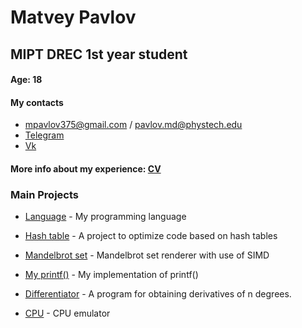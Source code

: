 # Matvey Pavlov

## MIPT DREC 1st year student

#### Age: 18

#### My contacts

- mpavlov375@gmail.com / pavlov.md@phystech.edu
- [Telegram](https://web.telegram.org/k/#-1906013575)
- [Vk](https://vk.com/entryfrager)

#### More info about my experience: [CV](https://github.com/EntryFrager/CV.git)

### Main Projects

- [Language](https://github.com/EntryFrager/language.git) - My programming language

- [Hash table](https://github.com/EntryFrager/HashTable.git) - A project to optimize code based on hash tables

- [Mandelbrot set](https://github.com/EntryFrager/Mandelbrot.git) - Mandelbrot set renderer with use of SIMD

- [My printf()](https://github.com/EntryFrager/My-Printf.git) - My implementation of printf()

- [Differentiator](https://github.com/EntryFrager/Differentiator.git) - A program for obtaining derivatives of n degrees.

- [CPU](https://github.com/EntryFrager/CPU.git) -
CPU emulator

